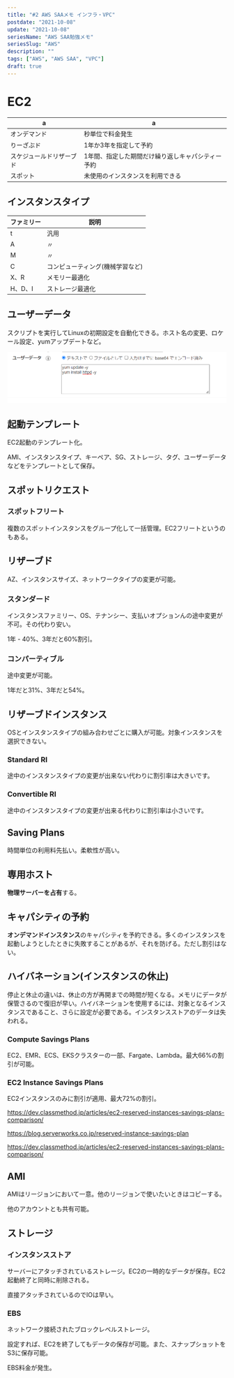```yaml
---
title: "#2 AWS SAAメモ インフラ・VPC"
postdate: "2021-10-08"
update: "2021-10-08"
seriesName: "AWS SAA勉強メモ"
seriesSlug: "AWS"
description: ""
tags: ["AWS", "AWS SAA", "VPC"]
draft: true
---
```


# EC2

|a|a|
|---|---|
|オンデマンド|秒単位で料金発生|
|りーざぶド|1年か3年を指定して予約|
|スケジュールドリザーブド|1年間、指定した期間だけ繰り返しキャパシティー予約|
|スポット|未使用のインスタンスを利用できる|

## インスタンスタイプ

|ファミリー|説明|
|---|---|
|t|汎用|
|A|〃|
|M|〃|
|C|コンピューティング(機械学習など)|
|X、R|メモリー最適化|
|H、D、I|ストレージ最適化|

## ユーザーデータ

スクリプトを実行してLinuxの初期設定を自動化できる。ホスト名の変更、ロケール設定、yumアップデートなど。

![](./images/userdata.png)

## 起動テンプレート

EC2起動のテンプレート化。

AMI、インスタンスタイプ、キーペア、SG、ストレージ、タグ、ユーザーデータなどをテンプレートとして保存。

## スポットリクエスト

### スポットフリート

複数のスポットインスタンスをグループ化して一括管理。EC2フリートというのもある。

## リザーブド

AZ、インスタンスサイズ、ネットワークタイプの変更が可能。

### スタンダード

インスタンスファミリー、OS、テナンシー、支払いオプションんの途中変更が不可。その代わり安い。

1年 - 40%、3年だと60%割引。

### コンパーティブル

途中変更が可能。

1年だと31%、3年だと54%。

## リザーブドインスタンス

OSとインスタンスタイプの組み合わせごとに購入が可能。対象インスタンスを選択できない。

### Standard RI

途中のインスタンスタイプの変更が出来ない代わりに割引率は大きいです。

### Convertible RI

途中のインスタンスタイプの変更が出来る代わりに割引率は小さいです。

## Saving Plans

時間単位の利用料先払い。柔軟性が高い。

## 専用ホスト

**物理サーバーを占有**する。

## キャパシティの予約

**オンデマンドインスタンス**のキャパシティを予約できる。多くのインスタンスを起動しようとしたときに失敗することがあるが、それを防げる。ただし割引はない。

## ハイバネーション(インスタンスの休止)

停止と休止の違いは、休止の方が再開までの時間が短くなる。メモリにデータが保管さるので復旧が早い。ハイバネーションを使用するには、対象となるインスタンスであること、さらに設定が必要である。インスタンスストアのデータは失われる。

### Compute Savings Plans

EC2、EMR、ECS、EKSクラスターの一部、Fargate、Lambda。最大66%の割引が可能。

### EC2 Instance Savings Plans

EC2インスタンスのみに割引が適用、最大72%の割引。

https://dev.classmethod.jp/articles/ec2-reserved-instances-savings-plans-comparison/

https://blog.serverworks.co.jp/reserved-instance-savings-plan

https://dev.classmethod.jp/articles/ec2-reserved-instances-savings-plans-comparison/

## AMI

AMIはリージョンにおいて一意。他のリージョンで使いたいときはコピーする。

他のアカウントとも共有可能。






## ストレージ

### インスタンスストア

サーバーにアタッチされているストレージ。EC2の一時的なデータが保存。EC2起動終了と同時に削除される。

直接アタッチされているのでIOは早い。

### EBS

ネットワーク接続されたブロックレベルストレージ。

設定すれば、EC2を終了してもデータの保存が可能。また、スナップショットをS3に保存可能。

EBS料金が発生。